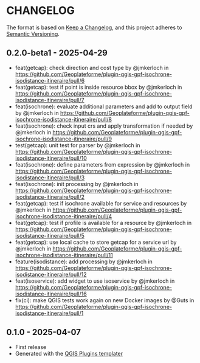 # CHANGELOG

The format is based on [Keep a Changelog](https://keepachangelog.com/), and this project adheres to [Semantic Versioning](https://semver.org/).

<!--

Unreleased

## version_tag - YYYY-DD-mm

### Added

### Changed

### Removed

-->

## 0.2.0-beta1 - 2025-04-29

* feat(getcap): check direction and cost type by @jmkerloch in <https://github.com/Geoplateforme/plugin-qgis-gpf-isochrone-isodistance-itineraire/pull/6>
* feat(getcap): test if point is inside resource bbox by @jmkerloch in <https://github.com/Geoplateforme/plugin-qgis-gpf-isochrone-isodistance-itineraire/pull/7>
* feat(isochrone): evaluate additional parameters and add to output field by @jmkerloch in <https://github.com/Geoplateforme/plugin-qgis-gpf-isochrone-isodistance-itineraire/pull/8>
* feat(isochrone): check input crs and apply transformation if needed by @jmkerloch in <https://github.com/Geoplateforme/plugin-qgis-gpf-isochrone-isodistance-itineraire/pull/9>
* test(getcap): unit test for parser by @jmkerloch in <https://github.com/Geoplateforme/plugin-qgis-gpf-isochrone-isodistance-itineraire/pull/10>
* feat(isochrone): define parameters from expression by @jmkerloch in <https://github.com/Geoplateforme/plugin-qgis-gpf-isochrone-isodistance-itineraire/pull/3>
* feat(isochrone): init processing by @jmkerloch in <https://github.com/Geoplateforme/plugin-qgis-gpf-isochrone-isodistance-itineraire/pull/2>
* feat(getcap): test if isochrone available for service and resources by @jmkerloch in <https://github.com/Geoplateforme/plugin-qgis-gpf-isochrone-isodistance-itineraire/pull/4>
* feat(getcap): test if profile is available for a resource by @jmkerloch in <https://github.com/Geoplateforme/plugin-qgis-gpf-isochrone-isodistance-itineraire/pull/5>
* feat(getcap): use local cache to store getcap for a service url by @jmkerloch in <https://github.com/Geoplateforme/plugin-qgis-gpf-isochrone-isodistance-itineraire/pull/11>
* feature(isodistance): add processing by @jmkerloch in <https://github.com/Geoplateforme/plugin-qgis-gpf-isochrone-isodistance-itineraire/pull/12>
* feat(isoservice): add widget to use isoservice by @jmkerloch in <https://github.com/Geoplateforme/plugin-qgis-gpf-isochrone-isodistance-itineraire/pull/16>
* fix(ci): make QGIS tests work again on new Docker images by @Guts in <https://github.com/Geoplateforme/plugin-qgis-gpf-isochrone-isodistance-itineraire/pull/1>

## 0.1.0 - 2025-04-07

* First release
* Generated with the [QGIS Plugins templater](https://oslandia.gitlab.io/qgis/template-qgis-plugin/)
